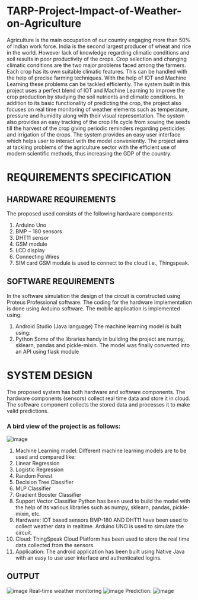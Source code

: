 # TARP-Project-Impact-of-Weather-on-Agriculture

Agriculture is the main occupation of our country engaging more than 50% of Indian work force. 
India is the second largest producer of wheat and rice in the world. However lack of knowledge 
regarding climatic conditions and soil results in poor productivity of the crops. Crop selection 
and changing climatic conditions are the two major problems faced among the farmers. Each 
crop has its own suitable climatic features. This can be handled with the help of precise farming 
techniques. With the help of IOT and Machine Learning these problems can be tackled 
efficiently. The system built in this project uses a perfect blend of IOT and Machine Learning to 
improve the crop production by studying the soil nutrients and climatic conditions. In addition to 
its basic functionality of predicting the crop, the project also focuses on real time monitoring of 
weather elements such as temperature, pressure and humidity along with their visual 
representation. The system also provides an easy tracking of the crop life cycle from sowing the 
seeds till the harvest of the crop giving periodic reminders regarding pesticides and irrigation of 
the crops. The system provides an easy user interface which helps user to interact with the model 
conveniently. 
The project aims at tackling problems of the agriculture sector with the efficient use of modern 
scientific methods, thus increasing the GDP of the country.

# REQUIREMENTS SPECIFICATION
## HARDWARE REQUIREMENTS
The proposed used consists of the following hardware components:
1. Arduino Uno
2. BMP – 180 sensors
3. DHT11 sensor
4. GSM module
5. LCD display
6. Connecting Wires
7. SIM card
GSM module is used to connect to the cloud i.e., Thingspeak.
## SOFTWARE REQUIREMENTS
In the software simulation the design of the circuit is constructed using Proteus Professional
software. The coding for the hardware implementation is done using Arduino software. 
The mobile application is implemented using:
1.  Android Studio (Java language)
The machine learning model is built using:
2. Python
Some of the libraries handy in building the project are numpy, sklearn, pandas and pickle-mixin.
The model was finally converted into an API using flask module

# SYSTEM DESIGN
The proposed system has both hardware and software components. The hardware components 
(sensors) collect real time data and store it in cloud. The software component collects the stored 
data and processes it to make valid predictions. 
### A bird view of the project is as follows:
![image](https://user-images.githubusercontent.com/79393700/167406767-116b2414-e1c9-49e0-b9d8-d808e114cfcd.png)

1. Machine Learning model: Different machine learning models are to be used and 
compared like:
1. Linear Regression
2. Logistic Regression
3. Random Forest
4. Decision Tree Classifier
5. MLP Classifier
6. Gradient Booster Classifier
7. Support Vector Classifier
Python has been used to build the model with the help of its various libraries such as 
numpy, sklearn, pandas, pickle-mixin, etc.
2. Hardware: IOT based sensors BMP-180 AND DHT11 have been used to collect weather 
data in realtime. Arduino UNO is used to simulate the circuit.
3. Cloud: ThingSpeak Cloud Platform has been used to store the real time data collected 
from the sensors.
4. Application: The android application has been built using Native Java with an easy to 
use user interface and authenticated logins.


## OUTPUT
![image](https://user-images.githubusercontent.com/79393700/167407066-47d685d6-1339-445f-84fc-b2cb89860bbf.png)
Real-time weather monitoring
![image](https://user-images.githubusercontent.com/79393700/167407113-fcd748bd-8a00-4184-bb45-5e5f09d79a7e.png)
Prediction:
![image](https://user-images.githubusercontent.com/79393700/167407195-b4e9fe92-13be-4a74-b9f9-0db75d05377e.png)

